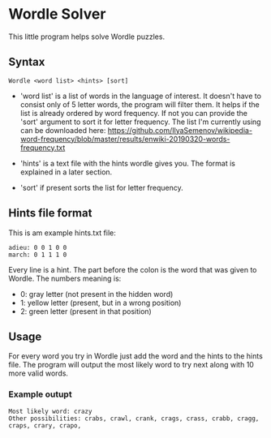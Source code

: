 # Wordle Solver
This little program helps solve Wordle puzzles.
## Syntax
    Wordle <word list> <hints> [sort]
* 'word list' is a list of words in the language of interest. It doesn't have to consist only of 5 letter words, the program will filter them. It helps if the list is already ordered by word frequency. If not you can provide the 'sort' argument to sort it for letter frequency.
The list I'm currently using can be downloaded here: 
https://github.com/IlyaSemenov/wikipedia-word-frequency/blob/master/results/enwiki-20190320-words-frequency.txt

* 'hints' is a text file with the hints wordle gives you. The format is explained in a later section.
* 'sort' if present sorts the list for letter frequency.
## Hints file format
This is am example hints.txt file:

    adieu: 0 0 1 0 0
    march: 0 1 1 1 0

Every line is a hint.
The part before the colon is the word that was given to Wordle.
The numbers meaning is:
* 0: gray letter (not present in the hidden word)
* 1: yellow letter (present, but in a wrong position)
* 2: green letter (present in that position)
## Usage
For every word you try in Wordle just add the word and the hints to the hints file. The program will output the most likely word to try next along with 10 more valid words.
### Example outupt
    Most likely word: crazy
    Other possibilities: crabs, crawl, crank, crags, crass, crabb, cragg, craps, crary, crapo,

